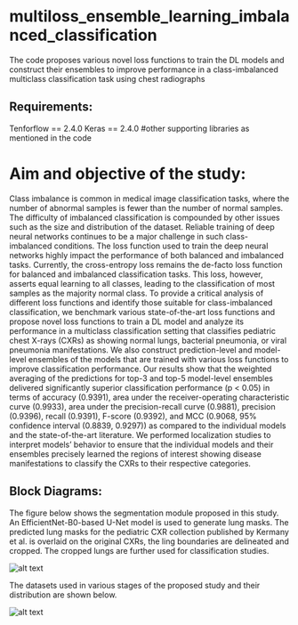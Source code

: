 # multiloss_ensemble_learning_imbalanced_classification
The code proposes various novel loss functions to train the DL models and construct their ensembles to improve performance in a class-imbalanced multiclass classification task using chest radiographs

## Requirements:
Tenforflow == 2.4.0
Keras == 2.4.0
#other supporting libraries as mentioned in the code

# Aim and objective of the study:
Class imbalance is common in medical image classification tasks, where the number of abnormal samples is fewer than the number of normal samples. The difficulty of imbalanced classification is compounded by other issues such as the size and distribution of the dataset. Reliable training of deep neural networks continues to be a major challenge in such class-imbalanced conditions. The loss function used to train the deep neural networks highly impact the performance of both balanced and imbalanced tasks. Currently, the cross-entropy loss remains the de-facto loss function for balanced and imbalanced classification tasks. This loss, however, asserts equal learning to all classes, leading to the classification of most samples as the majority normal class. To provide a critical analysis of different loss functions and identify those suitable for class-imbalanced classification, we benchmark various state-of-the-art loss functions and propose novel loss functions to train a DL model and analyze its performance in a multiclass classification setting that classifies pediatric chest X-rays (CXRs) as showing normal lungs, bacterial pneumonia, or viral pneumonia manifestations. We also construct prediction-level and model-level ensembles of the models that are trained with various loss functions to improve classification performance. Our results show that the weighted averaging of the predictions for top-3 and top-5 model-level ensembles delivered significantly superior classification performance (p < 0.05) in terms of accuracy (0.9391), area under the receiver-operating characteristic curve (0.9933), area under the precision-recall curve (0.9881), precision (0.9396), recall (0.9391), F-score (0.9392), and MCC (0.9068, 95% confidence interval (0.8839, 0.9297)) as compared to the individual models and the state-of-the-art literature. We performed localization studies to interpret models’ behavior to ensure that the individual models and their ensembles precisely learned the regions of interest showing disease manifestations to classify the CXRs to their respective categories.  
## Block Diagrams:

The figure below shows the segmentation module proposed in this study. An EfficientNet-B0-based U-Net model is used to generate lung masks. The predicted lung masks for the pediatric CXR collection published by Kermany et al. is overlaid on the original CXRs, the ling boundaries are delineated and cropped. The cropped lungs are further used for classification studies.

![alt text](striking_image.png)


The datasets used in various stages of the proposed study and their distribution are shown below.


![alt text](datasets_distribution.png)
